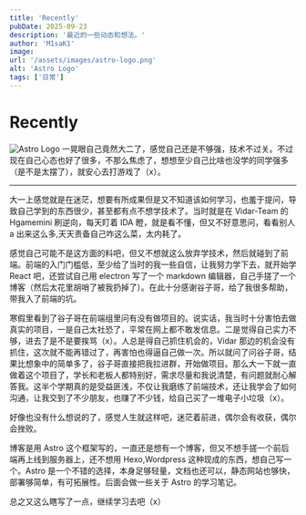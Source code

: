 ```yaml
---
title: 'Recently'
pubDate: 2025-09-23
description: '最近的一些动态和想法。'
author: 'M1saK1'
image:
url: '/assets/images/astro-logo.png'
alt: 'Astro Logo'
tags: ['日常']
---
```


# Recently

![Astro Logo](/assets/images/astro-logo.png)
一晃眼自己竟然大二了，感觉自己还是不够强，技术不过关。不过现在自己心态也好了很多，不那么焦虑了，想想至少自己比啥也没学的同学强多（是不是太摆了），就安心去打游戏了（x）。

---

大一上感觉就是在迷茫，想要有所成果但是又不知道该如何学习，也羞于提问，导致自己学到的东西很少，甚至都有点不想学技术了。当时就是在 Vidar-Team 的 Hgamemini 刷逆向，每天盯着 IDA 瞪，就是看不懂，但又不好意思问，看看别人 a 出来这么多,天天责备自己咋这么菜，太内耗了。

感觉自己可能不是这方面的料吧，但又不想就这么放弃学技术，然后就碰到了前端。前端的入门门槛低，至少给了当时的我一些自信，让我努力学下去，就开始学 React 吧，还尝试自己用 electron 写了一个 markdown 编辑器，自己手搓了一个博客（然后太花里胡哨了被我扔掉了）。在此十分感谢谷子哥，给了我很多帮助，带我入了前端的坑。

寒假里看到了谷子哥在前端组里问有没有做项目的。说实话，我当时十分害怕去做真实的项目，一是自己太社恐了，平常在网上都不敢发信息。二是觉得自己实力不够，进去了是不是要挨骂（x）。人总是得自己抓住机会的，Vidar 那边的机会没有抓住，这次就不能再错过了，再害怕也得逼自己做一次。所以就问了问谷子哥，结果比想象中的简单多了，谷子哥直接把我拉进群，开始做项目。那么大一下就一直做着这个项目了，学长和老板人都特别好，需求尽量和我说清楚，有问题就耐心解答我。这半个学期真的是受益匪浅，不仅让我磨练了前端技术，还让我学会了如何沟通，让我交到了不少朋友，也赚了不少钱，给自己买了一堆电子小垃圾（x）。

好像也没有什么想说的了，感觉人生就这样吧，迷茫着前进，偶尔会有收获，偶尔会挫败。

博客是用 Astro 这个框架写的，一直还是想有一个博客，但又不想手搓一个前后端再上线到服务器上，还不想用 Hexo,Wordpress 这种现成的东西，想自己写一个。Astro 是一个不错的选择，本身足够轻量，文档也还可以，静态网站也够快，部署够简单，有可拓展性。后面会做一些关于 Astro 的学习笔记。

总之又这么瞎写了一点，继续学习去吧（x）
